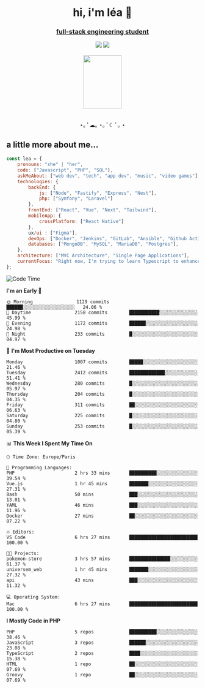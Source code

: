 <h1 align="center">hi, i'm léa 🌙</h1>
<h3 align="center"><ins>full-stack engineering student</ins></h3>  
<div align="center">
  <a href="https://www.linkedin.com/in/lea-reiter22/"><img src="https://img.shields.io/badge/LinkedIn-0077B5?style=for-the-badge&logo=linkedin&logoColor=white"/></a>
  <a href="mailto:lea.reiter@outlook.fr"><img src="https://img.shields.io/badge/Contact-2A2A2A?style=for-the-badge&logo=minutemailer&logoColor=white"/></a>
</div>
<br>
  <div align="center">  <img src="https://github.com/xmnchild/xmnchild/blob/main/1702415560_StardewValleyHappyGreyCat.png" height="140" width="100"/>
</div>
<br>
  <p align="center">
                 ⋆｡ ﾟ☁︎｡ ⋆｡ ﾟ☾ ﾟ｡ ⋆
  </p>
  <h2>a little more about me...</h2>
  
```js
const lea = {
    pronouns: "she" | "her",
    code: ["Javascript", "PHP", "SQL"],
    askMeAbout: ["web dev", "tech", "app dev", "music", "video games"],
    technologies: {
        backEnd: {
            js: ["Node", "Fastify", "Express", "Nest"],
            php: ["Symfony", "Laravel"]
        },
        frontEnd: ["React", "Vue", "Next", "Tailwind"],
        mobileApp: {
            crossPlatform: ["React Native"]
        },
        ux/ui : ["Figma"],
        devOps: ["Docker", "Jenkins", "GitLab", "Ansible", "Github Actions"],
        databases: ["MongoDB", "MySQL", "MariaDB", "Postgres"],
    },
    architecture: ["MVC Architecture", "Single Page Applications"],
    currentFocus: "Right now, I'm trying to learn Typescript to enhance my Javascript development.",
};
```
<!--START_SECTION:waka-->
![Code Time](http://img.shields.io/badge/Code%20Time-108%20hrs%2014%20mins-blue)

**I'm an Early 🐤** 

```text
🌞 Morning                1129 commits        ██████░░░░░░░░░░░░░░░░░░░   24.06 % 
🌆 Daytime                2158 commits        ███████████░░░░░░░░░░░░░░   45.99 % 
🌃 Evening                1172 commits        ██████░░░░░░░░░░░░░░░░░░░   24.98 % 
🌙 Night                  233 commits         █░░░░░░░░░░░░░░░░░░░░░░░░   04.97 % 
```
📅 **I'm Most Productive on Tuesday** 

```text
Monday                   1007 commits        █████░░░░░░░░░░░░░░░░░░░░   21.46 % 
Tuesday                  2412 commits        █████████████░░░░░░░░░░░░   51.41 % 
Wednesday                280 commits         █░░░░░░░░░░░░░░░░░░░░░░░░   05.97 % 
Thursday                 204 commits         █░░░░░░░░░░░░░░░░░░░░░░░░   04.35 % 
Friday                   311 commits         ██░░░░░░░░░░░░░░░░░░░░░░░   06.63 % 
Saturday                 225 commits         █░░░░░░░░░░░░░░░░░░░░░░░░   04.80 % 
Sunday                   253 commits         █░░░░░░░░░░░░░░░░░░░░░░░░   05.39 % 
```


📊 **This Week I Spent My Time On** 

```text
🕑︎ Time Zone: Europe/Paris

💬 Programming Languages: 
PHP                      2 hrs 33 mins       ██████████░░░░░░░░░░░░░░░   39.54 % 
Vue.js                   1 hr 45 mins        ███████░░░░░░░░░░░░░░░░░░   27.31 % 
Bash                     50 mins             ███░░░░░░░░░░░░░░░░░░░░░░   13.01 % 
YAML                     46 mins             ███░░░░░░░░░░░░░░░░░░░░░░   11.96 % 
Docker                   27 mins             ██░░░░░░░░░░░░░░░░░░░░░░░   07.22 % 

🔥 Editors: 
VS Code                  6 hrs 27 mins       █████████████████████████   100.00 % 

🐱‍💻 Projects: 
pokemon-store            3 hrs 57 mins       ███████████████░░░░░░░░░░   61.37 % 
universem_web            1 hr 45 mins        ███████░░░░░░░░░░░░░░░░░░   27.32 % 
api                      43 mins             ███░░░░░░░░░░░░░░░░░░░░░░   11.32 % 

💻 Operating System: 
Mac                      6 hrs 27 mins       █████████████████████████   100.00 % 
```

**I Mostly Code in PHP** 

```text
PHP                      5 repos             ██████████░░░░░░░░░░░░░░░   38.46 % 
JavaScript               3 repos             ██████░░░░░░░░░░░░░░░░░░░   23.08 % 
TypeScript               2 repos             ████░░░░░░░░░░░░░░░░░░░░░   15.38 % 
HTML                     1 repo              ██░░░░░░░░░░░░░░░░░░░░░░░   07.69 % 
Groovy                   1 repo              ██░░░░░░░░░░░░░░░░░░░░░░░   07.69 % 
```




<!--END_SECTION:waka-->

